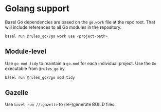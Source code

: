 # Golang support

Bazel Go dependencies are based on the `go.work` file at the repo root. That will include
references to all Go modules in the repository.

```bash
bazel run @rules_go//go work use <project-path>
```

## Module-level

Use `go mod tidy` to maintain a `go.mod` for each individual project. Use the `Go` executable from
`@rules_go` by

```bash
bazel run @rules_go//go mod tidy
```

## Gazelle

Use `bazel run //:gazelle` to (re-)generate BUILD files.
